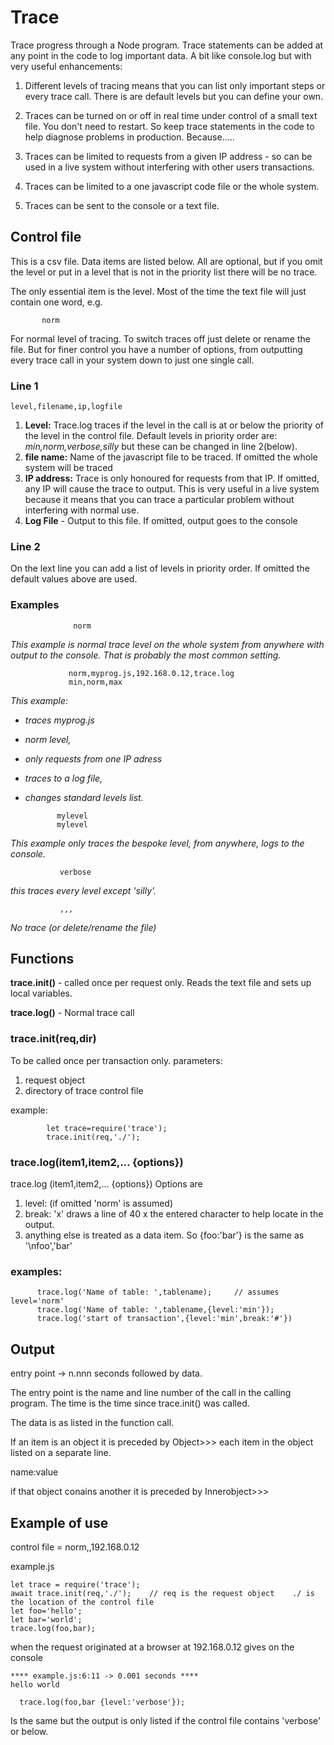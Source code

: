  

# Trace

Trace progress through a Node program.  Trace statements    can be added at any point in the code to log important      data.  A bit like console.log but with very useful enhancements:

1. Different levels of tracing means that you can list only important steps or every trace call.  There is are default levels but you can define your own.

2. Traces can be turned on or off in real time under control of a small text file. You don't need to restart.  So keep  trace statements in the code to help diagnose problems in production. Because.....

3. Traces can be limited to requests from a given      IP address - so can be used in a live system without        interfering with other users transactions.

4. Traces can be limited to a one javascript code file      or the whole system.

5. Traces can be sent to the console or a text file.
 
##   Control file

  This is a csv file. Data items are listed below. All are optional,  but if you omit the level or put in a level that is not in the priority list there will be no trace.

  The only essential item is the level. Most of the time the text file will just contain one word, e.g. 

           norm

   For normal level of tracing. To switch traces off  just delete or rename the file. But for finer control you have a number of options, from outputting every trace call in your system down to just one single call.
  
###   Line 1
```
level,filename,ip,logfile
```

1. **Level:** Trace.log traces if the level in the call is at or below the priority of the level in the control file. Default levels in priority order are: *min,norm,verbose,silly* but these can be changed in line 2(below).
2. **file name:** Name of the javascript file to be traced. If omitted the whole system will be traced
3. **IP address:** Trace is only honoured for requests from that IP. If omitted, any IP will cause the trace to output. This is very useful in a live system because it means that you can trace a particular problem without interfering with normal use.
4. **Log File**  -  Output to this file. If omitted, output goes to the console  

###  Line 2

On the lext line you can add a list of levels in priority order. If omitted the default values above are used.
   
###   Examples
                  norm

  *This example is normal trace level on the whole system from anywhere with output to the console. That is probably the most common setting.*
              
                 norm,myprog.js,192.168.0.12,trace.log  
                 min,norm,max
               
  *This example:*
  - *traces myprog.js*
  - *norm level,*
  - *only requests from one IP adress*
  - *traces to a log file,*
  - *changes standard levels list.*

               mylevel
               mylevel
  
  *This example only traces the bespoke level, from anywhere, logs to the console.*

               verbose
               
*this traces every level except 'silly'.*

               ,,,   
               
*No trace (or delete/rename the file)*

##  Functions 
  
 **trace.init()** - called once per request only.  Reads the  text file and sets up local variables.

 **trace.log()** -  Normal trace call


###   trace.init(req,dir)
   
 To be called once per transaction only.  parameters:
1. request object 
2. directory of trace control file

example:

            let trace=require('trace');
            trace.init(req,'./');


###  trace.log(item1,item2,... {options})
   

trace.log (item1,item2,... {options})
Options are 
1.   level: (if omitted 'norm' is assumed)     
2.   break: 'x'  draws a line of 40 x the entered character to help locate in the output.
3.  anything else is treated as a data item. So {foo:'bar'}  is the same as '\nfoo','bar'

###      examples:  
  ```
        trace.log('Name of table: ',tablename);     // assumes level='norm'
        trace.log('Name of table: ',tablename,{level:'min'}); 
        trace.log('start of transaction',{level:'min',break:'#'})  
  ```

##   Output
   
   entry point   ->  n.nnn seconds followed by data.
  
  The entry point is the name and line number of the call
  in the calling program.  The time is the time since 
  trace.init() was called. 

  The data is as listed in the function call. 
  
  If an item  is an object it is preceded by 
  Object>>>    each item in the object listed on a separate line.

  name:value
  
  if that object conains another it is preceded by  Innerobject>>>

## Example of use 

 control file =  norm,,192.168.0.12 


  example.js
  ```
  let trace = require('trace');
  await trace.init(req,'./');    // req is the request object    ./ is the location of the control file
  let foo='hello';
  let bar='world';
  trace.log(foo,bar);
 ```
  when the request originated at a browser at 192.168.0.12 gives on the console
 
   ```
  **** example.js:6:11 -> 0.001 seconds ****
  hello world
```

```
  trace.log(foo,bar {level:'verbose'});
```
Is the same but the output is only listed if the control file contains 'verbose' or below.
